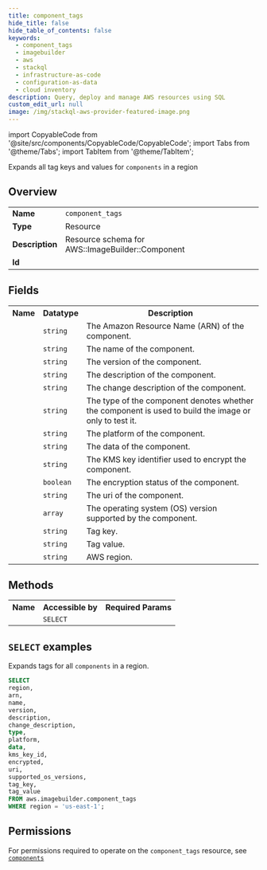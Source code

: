 ```yaml
---
title: component_tags
hide_title: false
hide_table_of_contents: false
keywords:
  - component_tags
  - imagebuilder
  - aws
  - stackql
  - infrastructure-as-code
  - configuration-as-data
  - cloud inventory
description: Query, deploy and manage AWS resources using SQL
custom_edit_url: null
image: /img/stackql-aws-provider-featured-image.png
---
```


import CopyableCode from '@site/src/components/CopyableCode/CopyableCode';
import Tabs from '@theme/Tabs';
import TabItem from '@theme/TabItem';

Expands all tag keys and values for <code>components</code> in a region

## Overview
<table>
<tbody>
<tr><td><b>Name</b></td><td><code>component_tags</code></td></tr>
<tr><td><b>Type</b></td><td>Resource</td></tr>
<tr><td><b>Description</b></td><td>Resource schema for AWS::ImageBuilder::Component</td></tr>
<tr><td><b>Id</b></td><td><CopyableCode code="aws.imagebuilder.component_tags" /></td></tr>
</tbody>
</table>

## Fields
<table>
<tbody>
<tr><th>Name</th><th>Datatype</th><th>Description</th></tr><tr><td><CopyableCode code="arn" /></td><td><code>string</code></td><td>The Amazon Resource Name (ARN) of the component.</td></tr>
<tr><td><CopyableCode code="name" /></td><td><code>string</code></td><td>The name of the component.</td></tr>
<tr><td><CopyableCode code="version" /></td><td><code>string</code></td><td>The version of the component.</td></tr>
<tr><td><CopyableCode code="description" /></td><td><code>string</code></td><td>The description of the component.</td></tr>
<tr><td><CopyableCode code="change_description" /></td><td><code>string</code></td><td>The change description of the component.</td></tr>
<tr><td><CopyableCode code="type" /></td><td><code>string</code></td><td>The type of the component denotes whether the component is used to build the image or only to test it.</td></tr>
<tr><td><CopyableCode code="platform" /></td><td><code>string</code></td><td>The platform of the component.</td></tr>
<tr><td><CopyableCode code="data" /></td><td><code>string</code></td><td>The data of the component.</td></tr>
<tr><td><CopyableCode code="kms_key_id" /></td><td><code>string</code></td><td>The KMS key identifier used to encrypt the component.</td></tr>
<tr><td><CopyableCode code="encrypted" /></td><td><code>boolean</code></td><td>The encryption status of the component.</td></tr>
<tr><td><CopyableCode code="uri" /></td><td><code>string</code></td><td>The uri of the component.</td></tr>
<tr><td><CopyableCode code="supported_os_versions" /></td><td><code>array</code></td><td>The operating system (OS) version supported by the component.</td></tr>
<tr><td><CopyableCode code="tag_key" /></td><td><code>string</code></td><td>Tag key.</td></tr>
<tr><td><CopyableCode code="tag_value" /></td><td><code>string</code></td><td>Tag value.</td></tr>
<tr><td><CopyableCode code="region" /></td><td><code>string</code></td><td>AWS region.</td></tr>
</tbody>
</table>

## Methods

<table>
<tbody>
  <tr>
    <th>Name</th>
    <th>Accessible by</th>
    <th>Required Params</th>
  </tr>
  <tr>
    <td><CopyableCode code="list_resources" /></td>
    <td><code>SELECT</code></td>
    <td><CopyableCode code="region" /></td>
  </tr>
</tbody>
</table>

## `SELECT` examples
Expands tags for all <code>components</code> in a region.
```sql
SELECT
region,
arn,
name,
version,
description,
change_description,
type,
platform,
data,
kms_key_id,
encrypted,
uri,
supported_os_versions,
tag_key,
tag_value
FROM aws.imagebuilder.component_tags
WHERE region = 'us-east-1';
```


## Permissions

For permissions required to operate on the <code>component_tags</code> resource, see <a href="/services/imagebuilder/components/#permissions"><code>components</code></a>

